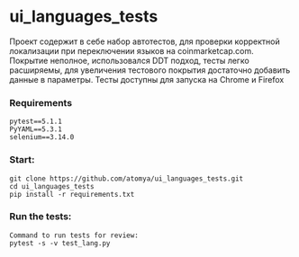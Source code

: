 # ui_languages_tests
Проект содержит в себе набор автотестов, для проверки корректной локализации при переключении языков на coinmarketcap.com.
Покрытие неполное, использовался DDT подход, тесты легко расширяемы, для увеличения тестового покрытия достаточно добавить данные в параметры.
Тесты доступны для запуска на Chrome и Firefox
### Requirements
```
pytest==5.1.1
PyYAML==5.3.1
selenium==3.14.0
```
### Start:
```
git clone https://github.com/atomya/ui_languages_tests.git
cd ui_languages_tests
pip install -r requirements.txt 
```
### Run the tests:
```
Command to run tests for review:
pytest -s -v test_lang.py
```
